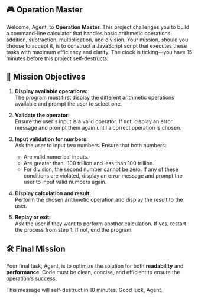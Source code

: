 ## 🎮 Operation Master

Welcome, Agent, to **Operation Master**. This project challenges you to build a command-line calculator that handles basic arithmetic operations: addition, subtraction, multiplication, and division. Your mission, should you choose to accept it, is to construct a JavaScript script that executes these tasks with maximum efficiency and clarity. The clock is ticking—you have 15 minutes before this project self-destructs.

## 🚀 Mission Objectives

1. **Display available operations:**  
   The program must first display the different arithmetic operations available and prompt the user to select one.

2. **Validate the operator:**  
   Ensure the user's input is a valid operator. If not, display an error message and prompt them again until a correct operation is chosen.

3. **Input validation for numbers:**  
   Ask the user to input two numbers. Ensure that both numbers:

   - Are valid numerical inputs.
   - Are greater than -100 trillion and less than 100 trillion.
   - For division, the second number cannot be zero. If any of these conditions are violated, display an error message and prompt the user to input valid numbers again.

4. **Display calculation and result:**  
   Perform the chosen arithmetic operation and display the result to the user.

5. **Replay or exit:**  
   Ask the user if they want to perform another calculation. If yes, restart the process from step 1. If not, end the program.

## 🛠 Final Mission

Your final task, Agent, is to optimize the solution for both **readability** and **performance**. Code must be clean, concise, and efficient to ensure the operation's success.

This message will self-destruct in 10 minutes. Good luck, Agent.
